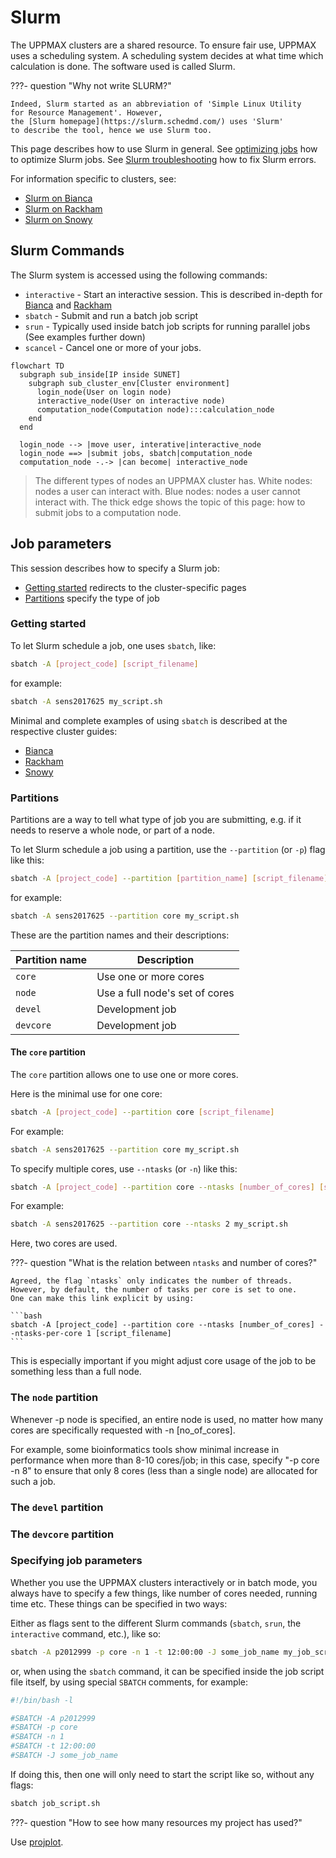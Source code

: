 # Slurm

The UPPMAX clusters are a shared resource.
To ensure fair use, UPPMAX uses a scheduling system.
A scheduling system decides at what time which calculation is done.
The software used is called Slurm.

???- question "Why not write SLURM?"

    Indeed, Slurm started as an abbreviation of 'Simple Linux Utility
    for Resource Management'. However,
    the [Slurm homepage](https://slurm.schedmd.com/) uses 'Slurm'
    to describe the tool, hence we use Slurm too.

This page describes how to use Slurm in general.
See [optimizing jobs](optimizing_jobs.md)
how to optimize Slurm jobs.
See [Slurm troubleshooting](slurm_troubleshooting.md)
how to fix Slurm errors.

For information specific to clusters, see:

- [Slurm on Bianca](slurm_on_bianca.md)
- [Slurm on Rackham](slurm_on_rackham.md)
- [Slurm on Snowy](slurm_on_snowy.md)

## Slurm Commands

The Slurm system is accessed using the following commands:

- `interactive` - Start an interactive session. This is described
  in-depth for [Bianca](start_interactive_node_on_bianca.md)
  and [Rackham](start_interactive_node_on_rackham.md)
- `sbatch` - Submit and run a batch job script
- `srun` - Typically used inside batch job scripts for running parallel jobs
  (See examples further down)
- `scancel` - Cancel one or more of your jobs.

```mermaid
flowchart TD
  subgraph sub_inside[IP inside SUNET]
    subgraph sub_cluster_env[Cluster environment]
      login_node(User on login node)
      interactive_node(User on interactive node)
      computation_node(Computation node):::calculation_node
    end
  end

  login_node --> |move user, interative|interactive_node
  login_node ==> |submit jobs, sbatch|computation_node
  computation_node -.-> |can become| interactive_node
```

> The different types of nodes an UPPMAX cluster has.
> White nodes: nodes a user can interact with.
> Blue nodes: nodes a user cannot interact with.
> The thick edge shows the topic of this page:
> how to submit jobs to a computation node.

## Job parameters

This session describes how to specify a Slurm job:

- [Getting started](#getting-started) redirects to the cluster-specific pages
- [Partitions](#partitions) specify the type of job

### Getting started

To let Slurm schedule a job, one uses `sbatch`, like:

```bash
sbatch -A [project_code] [script_filename]
```

for example:

``` bash
sbatch -A sens2017625 my_script.sh
```

Minimal and complete examples of using `sbatch` is described at the respective cluster guides:

- [Bianca](http://docs.uppmax.uu.se/cluster_guides/slurm_on_bianca/#sbatch-and-interactive-on-bianca)
- [Rackham](http://docs.uppmax.uu.se/cluster_guides/slurm_on_rackham/#sbatch-and-interactive-on-rackham)
- [Snowy](http://docs.uppmax.uu.se/cluster_guides/slurm_on_snowy/#sbatch-and-interactive-on-snowy)

### Partitions

Partitions are a way to tell what type of job you are submitting,
e.g. if it needs to reserve a whole node, or part of a node.

To let Slurm schedule a job using a partition,
use the `--partition` (or `-p`) flag like this:

```bash
sbatch -A [project_code] --partition [partition_name] [script_filename]
```

for example:

```bash
sbatch -A sens2017625 --partition core my_script.sh
```

These are the partition names and their descriptions:

Partition name|Description
--------------|----------------------------------
`core`        |Use one or more cores
`node`        |Use a full node's set of cores
`devel`       |Development job
`devcore`     |Development job

#### The `core` partition

The `core` partition allows one to use one or more cores.

Here is the minimal use for one core:

```bash
sbatch -A [project_code] --partition core [script_filename]
```

For example:

```bash
sbatch -A sens2017625 --partition core my_script.sh
```

To specify multiple cores, use `--ntasks` (or `-n`) like this:

```bash
sbatch -A [project_code] --partition core --ntasks [number_of_cores] [script_filename]
```

For example:

```bash
sbatch -A sens2017625 --partition core --ntasks 2 my_script.sh
```

Here, two cores are used.

???- question "What is the relation between `ntasks` and number of cores?"

    Agreed, the flag `ntasks` only indicates the number of threads.
    However, by default, the number of tasks per core is set to one.
    One can make this link explicit by using:

    ```bash
    sbatch -A [project_code] --partition core --ntasks [number_of_cores] --ntasks-per-core 1 [script_filename]
    ```

This is especially important if you might adjust core usage
of the job to be something less than a full node.

### The `node` partition

Whenever -p node is specified, an entire node is used,
no matter how many cores are specifically requested with -n [no_of_cores].

For example, some bioinformatics tools show minimal increase in performance
when more than 8-10 cores/job; in this case, specify "-p core -n 8"
to ensure that only 8 cores (less than a single node) are allocated for such a job.

### The `devel` partition

### The `devcore` partition

### Specifying job parameters

Whether you use the UPPMAX clusters interactively or in batch mode, you always
have to specify a few things, like number of cores needed, running time etc.
These things can be specified in two ways:

Either as flags sent to the different Slurm commands (`sbatch`, `srun`, the
`interactive` command, etc.), like so:

``` bash
sbatch -A p2012999 -p core -n 1 -t 12:00:00 -J some_job_name my_job_script_file.sh
```

or, when using the `sbatch` command, it can be specified inside the job script
file itself, by using special `SBATCH` comments, for example:

``` bash title="job_script.sh"
#!/bin/bash -l

#SBATCH -A p2012999
#SBATCH -p core
#SBATCH -n 1
#SBATCH -t 12:00:00
#SBATCH -J some_job_name

```

If doing this, then one will only need to start the script like so, without any
flags:

``` bash
sbatch job_script.sh
```

???- question "How to see how many resources my project has used?"

  Use [projplot](../software/projplot.md).
